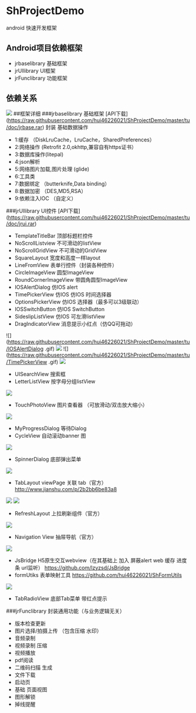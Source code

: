 # ShProjectDemo
android 快速开发框架

## Android项目依赖框架
* jrbaselibrary   基础框架
* jrUIlibrary   UI框架
* jrFunclibrary   功能框架


## 依赖关系

![](https://raw.githubusercontent.com/hui46226021/ShProjectDemo/master/tu/1.png)
##框架详细
###jrbaselibrary   基础框架  [API下载] (https://raw.githubusercontent.com/hui46226021/ShProjectDemo/master/tu/doc/jrbase.rar)
封装 基础数据操作
* 1:缓存  （DiskLruCache，LruCache，SharedPreferences）
* 2:网络操作 (Retrofit 2.0,okhttp,兼容自有https证书）
* 3:数据库操作(litepal)
* 4:json解析
* 5:网络图片加载,图片处理  (glide)
* 6:工具类
* 7:数据绑定 （butterknife,Data binding）
* 8:数据加密 （DES,MD5,RSA）
* 9:依赖注入IOC （自定义）

###jrUIlibrary   UI控件  [API下载] (https://raw.githubusercontent.com/hui46226021/ShProjectDemo/master/tu/doc/jrui.rar)
* TemplateTitleBar     顶部标题栏控件
* NoScrollListview     不可滑动的listView
* NoScrollGridView     不可滑动的GridView
* SquareLayout         宽度和高度一样layout
* LineFromView         表单行控件（封装各种控件）
* CircleImageView      圆型ImageView
* RoundCornerImageView 带圆角圆型ImageView
* IOSAlertDialog       仿IOS alert
* TimePickerView       仿IOS 仿IOS 时间选择器
* OptionsPickerView    仿IOS 选择器（最多可以3级联动）
* IOSSwitchButton      仿IOS SwitchButton
* SideslipListView     仿IOS 可左滑listView
* DragIndicatorView    消息提示小红点（仿QQ可拖动）


![](https://raw.githubusercontent.com/hui46226021/ShProjectDemo/master/tu/IOSAlertDialog .gif)
![](https://raw.githubusercontent.com/hui46226021/ShProjectDemo/master/tu/OptionsPickerView.gif)
![](https://raw.githubusercontent.com/hui46226021/ShProjectDemo/master/tu/TimePickerView .gif)
![](https://raw.githubusercontent.com/hui46226021/ShProjectDemo/master/tu/SideslipListView.gif)
* UISearchView         搜索框
* LetterListView       按字母分组listView


![](https://raw.githubusercontent.com/hui46226021/ShProjectDemo/master/tu/LetterListView.gif)
* TouchPhotoView       图片查看器 （可放滑动/双击放大缩小）


![](https://raw.githubusercontent.com/hui46226021/ShProjectDemo/master/tu/TouchPhotoView.gif)
* MyProgressDialog     等待Dialog
* CycleView            自动滚动banner 图


![](https://raw.githubusercontent.com/hui46226021/ShProjectDemo/master/tu/CycleView.gif)
* SpinnerDialog        底部弹出菜单


![](https://raw.githubusercontent.com/hui46226021/ShProjectDemo/master/tu/SpinnerDialog.gif)
* TabLayout            viewPage 关联 tab（官方）
http://www.jianshu.com/p/2b2bb6be83a8


![](https://raw.githubusercontent.com/hui46226021/ShProjectDemo/master/tu/TabLayout1.gif)
![](https://raw.githubusercontent.com/hui46226021/ShProjectDemo/master/tu/TabLayout2.gif)

* RefreshLayout        上拉刷新组件（官方）

![](https://raw.githubusercontent.com/hui46226021/ShProjectDemo/master/tu/RefreshLayout.gif)
* Navigation View      抽屉导航（官方）

![](https://raw.githubusercontent.com/hui46226021/ShProjectDemo/master/tu/Navigation.gif)
* JsBridge             H5原生交互webview（在其基础上 加入 屏蔽alert web 缓存 进度条 url监听）
https://github.com/lzyzsd/JsBridge
* formUtiks            表单映射工具
https://github.com/hui46226021/ShFormUtils

![](https://raw.githubusercontent.com/hui46226021/ShProjectDemo/master/tu/formUtiks.gif)
* TabRadioView            底部Tab菜单 带红点提示

###jrFunclibrary   封装通用功能（与业务逻辑无关）
* 版本检查更新
* 图片选择/拍摄上传  （包含压缩 水印）
* 音频录制
* 视频录制  压缩
* 视频播放
* pdf阅读
* 二维码扫描 生成
* 文件下载
* 启动页
* 基础 页面视图
* 图形解锁
* 掉线提醒














